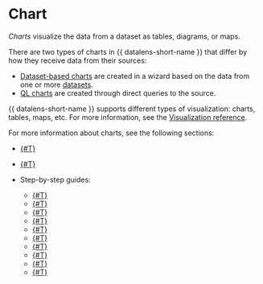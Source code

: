 # Chart

_Charts_ visualize the data from a dataset as tables, diagrams, or maps.

There are two types of charts in {{ datalens-short-name }} that differ by how they receive data from their sources:

* [Dataset-based charts](./dataset-based-charts.md) are created in a wizard based on the data from one or more [datasets](../../dataset/index.md).
* [QL charts](./ql-charts.md) are created through direct queries to the source.

{{ datalens-short-name }} supports different types of visualization: charts, tables, maps, etc. For more information, see the [Visualization reference](../../visualization-ref/index.md).

For more information about charts, see the following sections:

* [{#T}](./settings.md)
* [{#T}](./measure-values.md)
* Step-by-step guides:

  * [{#T}](../../operations/chart/create-chart.md)
  * [{#T}](../../operations/chart/create-sql-chart.md)
  * [{#T}](../../operations/chart/replace-dataset.md)
  * [{#T}](../../operations/chart/add-hierarchy.md)
  * [{#T}](../../operations/chart/config-chart-navigator.md)
  * [{#T}](../../operations/chart/chart-null-settings.md)
  * [{#T}](../../operations/chart/create-palette.md)
  * [{#T}](../../operations/chart/add-parameters.md)
  * [{#T}](../../operations/chart/add-guid.md)
  * [{#T}](../../operations/chart/add-parameter-chart.md)
